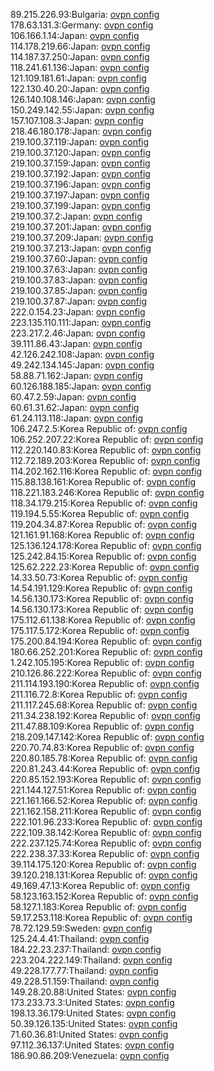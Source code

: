 89.215.226.93:Bulgaria: [ovpn config](vpn/89_215_226_93.ovpn)  
178.63.131.3:Germany: [ovpn config](vpn/178_63_131_3.ovpn)  
106.166.1.14:Japan: [ovpn config](vpn/106_166_1_14.ovpn)  
114.178.219.66:Japan: [ovpn config](vpn/114_178_219_66.ovpn)  
114.187.37.250:Japan: [ovpn config](vpn/114_187_37_250.ovpn)  
118.241.61.136:Japan: [ovpn config](vpn/118_241_61_136.ovpn)  
121.109.181.61:Japan: [ovpn config](vpn/121_109_181_61.ovpn)  
122.130.40.20:Japan: [ovpn config](vpn/122_130_40_20.ovpn)  
126.140.108.146:Japan: [ovpn config](vpn/126_140_108_146.ovpn)  
150.249.142.55:Japan: [ovpn config](vpn/150_249_142_55.ovpn)  
157.107.108.3:Japan: [ovpn config](vpn/157_107_108_3.ovpn)  
218.46.180.178:Japan: [ovpn config](vpn/218_46_180_178.ovpn)  
219.100.37.119:Japan: [ovpn config](vpn/219_100_37_119.ovpn)  
219.100.37.120:Japan: [ovpn config](vpn/219_100_37_120.ovpn)  
219.100.37.159:Japan: [ovpn config](vpn/219_100_37_159.ovpn)  
219.100.37.192:Japan: [ovpn config](vpn/219_100_37_192.ovpn)  
219.100.37.196:Japan: [ovpn config](vpn/219_100_37_196.ovpn)  
219.100.37.197:Japan: [ovpn config](vpn/219_100_37_197.ovpn)  
219.100.37.199:Japan: [ovpn config](vpn/219_100_37_199.ovpn)  
219.100.37.2:Japan: [ovpn config](vpn/219_100_37_2.ovpn)  
219.100.37.201:Japan: [ovpn config](vpn/219_100_37_201.ovpn)  
219.100.37.209:Japan: [ovpn config](vpn/219_100_37_209.ovpn)  
219.100.37.213:Japan: [ovpn config](vpn/219_100_37_213.ovpn)  
219.100.37.60:Japan: [ovpn config](vpn/219_100_37_60.ovpn)  
219.100.37.63:Japan: [ovpn config](vpn/219_100_37_63.ovpn)  
219.100.37.83:Japan: [ovpn config](vpn/219_100_37_83.ovpn)  
219.100.37.85:Japan: [ovpn config](vpn/219_100_37_85.ovpn)  
219.100.37.87:Japan: [ovpn config](vpn/219_100_37_87.ovpn)  
222.0.154.23:Japan: [ovpn config](vpn/222_0_154_23.ovpn)  
223.135.110.111:Japan: [ovpn config](vpn/223_135_110_111.ovpn)  
223.217.2.46:Japan: [ovpn config](vpn/223_217_2_46.ovpn)  
39.111.86.43:Japan: [ovpn config](vpn/39_111_86_43.ovpn)  
42.126.242.108:Japan: [ovpn config](vpn/42_126_242_108.ovpn)  
49.242.134.145:Japan: [ovpn config](vpn/49_242_134_145.ovpn)  
58.88.71.162:Japan: [ovpn config](vpn/58_88_71_162.ovpn)  
60.126.188.185:Japan: [ovpn config](vpn/60_126_188_185.ovpn)  
60.47.2.59:Japan: [ovpn config](vpn/60_47_2_59.ovpn)  
60.61.31.62:Japan: [ovpn config](vpn/60_61_31_62.ovpn)  
61.24.113.118:Japan: [ovpn config](vpn/61_24_113_118.ovpn)  
106.247.2.5:Korea Republic of: [ovpn config](vpn/106_247_2_5.ovpn)  
106.252.207.22:Korea Republic of: [ovpn config](vpn/106_252_207_22.ovpn)  
112.220.140.83:Korea Republic of: [ovpn config](vpn/112_220_140_83.ovpn)  
112.72.189.203:Korea Republic of: [ovpn config](vpn/112_72_189_203.ovpn)  
114.202.162.116:Korea Republic of: [ovpn config](vpn/114_202_162_116.ovpn)  
115.88.138.161:Korea Republic of: [ovpn config](vpn/115_88_138_161.ovpn)  
118.221.183.246:Korea Republic of: [ovpn config](vpn/118_221_183_246.ovpn)  
118.34.179.215:Korea Republic of: [ovpn config](vpn/118_34_179_215.ovpn)  
119.194.5.55:Korea Republic of: [ovpn config](vpn/119_194_5_55.ovpn)  
119.204.34.87:Korea Republic of: [ovpn config](vpn/119_204_34_87.ovpn)  
121.161.91.168:Korea Republic of: [ovpn config](vpn/121_161_91_168.ovpn)  
125.136.124.178:Korea Republic of: [ovpn config](vpn/125_136_124_178.ovpn)  
125.242.84.15:Korea Republic of: [ovpn config](vpn/125_242_84_15.ovpn)  
125.62.222.23:Korea Republic of: [ovpn config](vpn/125_62_222_23.ovpn)  
14.33.50.73:Korea Republic of: [ovpn config](vpn/14_33_50_73.ovpn)  
14.54.191.129:Korea Republic of: [ovpn config](vpn/14_54_191_129.ovpn)  
14.56.130.173:Korea Republic of: [ovpn config](vpn/14_56_130_173.ovpn)  
14.56.130.173:Korea Republic of: [ovpn config](vpn/14_56_130_173.ovpn)  
175.112.61.138:Korea Republic of: [ovpn config](vpn/175_112_61_138.ovpn)  
175.117.5.172:Korea Republic of: [ovpn config](vpn/175_117_5_172.ovpn)  
175.200.84.194:Korea Republic of: [ovpn config](vpn/175_200_84_194.ovpn)  
180.66.252.201:Korea Republic of: [ovpn config](vpn/180_66_252_201.ovpn)  
1.242.105.195:Korea Republic of: [ovpn config](vpn/1_242_105_195.ovpn)  
210.126.86.222:Korea Republic of: [ovpn config](vpn/210_126_86_222.ovpn)  
211.114.193.190:Korea Republic of: [ovpn config](vpn/211_114_193_190.ovpn)  
211.116.72.8:Korea Republic of: [ovpn config](vpn/211_116_72_8.ovpn)  
211.117.245.68:Korea Republic of: [ovpn config](vpn/211_117_245_68.ovpn)  
211.34.238.192:Korea Republic of: [ovpn config](vpn/211_34_238_192.ovpn)  
211.47.88.109:Korea Republic of: [ovpn config](vpn/211_47_88_109.ovpn)  
218.209.147.142:Korea Republic of: [ovpn config](vpn/218_209_147_142.ovpn)  
220.70.74.83:Korea Republic of: [ovpn config](vpn/220_70_74_83.ovpn)  
220.80.185.78:Korea Republic of: [ovpn config](vpn/220_80_185_78.ovpn)  
220.81.243.44:Korea Republic of: [ovpn config](vpn/220_81_243_44.ovpn)  
220.85.152.193:Korea Republic of: [ovpn config](vpn/220_85_152_193.ovpn)  
221.144.127.51:Korea Republic of: [ovpn config](vpn/221_144_127_51.ovpn)  
221.161.166.52:Korea Republic of: [ovpn config](vpn/221_161_166_52.ovpn)  
221.162.158.211:Korea Republic of: [ovpn config](vpn/221_162_158_211.ovpn)  
222.101.96.233:Korea Republic of: [ovpn config](vpn/222_101_96_233.ovpn)  
222.109.38.142:Korea Republic of: [ovpn config](vpn/222_109_38_142.ovpn)  
222.237.125.74:Korea Republic of: [ovpn config](vpn/222_237_125_74.ovpn)  
222.238.37.33:Korea Republic of: [ovpn config](vpn/222_238_37_33.ovpn)  
39.114.175.120:Korea Republic of: [ovpn config](vpn/39_114_175_120.ovpn)  
39.120.218.131:Korea Republic of: [ovpn config](vpn/39_120_218_131.ovpn)  
49.169.47.13:Korea Republic of: [ovpn config](vpn/49_169_47_13.ovpn)  
58.123.163.152:Korea Republic of: [ovpn config](vpn/58_123_163_152.ovpn)  
58.127.1.183:Korea Republic of: [ovpn config](vpn/58_127_1_183.ovpn)  
59.17.253.118:Korea Republic of: [ovpn config](vpn/59_17_253_118.ovpn)  
78.72.129.59:Sweden: [ovpn config](vpn/78_72_129_59.ovpn)  
125.24.4.41:Thailand: [ovpn config](vpn/125_24_4_41.ovpn)  
184.22.23.237:Thailand: [ovpn config](vpn/184_22_23_237.ovpn)  
223.204.222.149:Thailand: [ovpn config](vpn/223_204_222_149.ovpn)  
49.228.177.77:Thailand: [ovpn config](vpn/49_228_177_77.ovpn)  
49.228.51.159:Thailand: [ovpn config](vpn/49_228_51_159.ovpn)  
149.28.20.88:United States: [ovpn config](vpn/149_28_20_88.ovpn)  
173.233.73.3:United States: [ovpn config](vpn/173_233_73_3.ovpn)  
198.13.36.179:United States: [ovpn config](vpn/198_13_36_179.ovpn)  
50.39.126.135:United States: [ovpn config](vpn/50_39_126_135.ovpn)  
71.60.36.81:United States: [ovpn config](vpn/71_60_36_81.ovpn)  
97.112.36.137:United States: [ovpn config](vpn/97_112_36_137.ovpn)  
186.90.86.209:Venezuela: [ovpn config](vpn/186_90_86_209.ovpn)  
